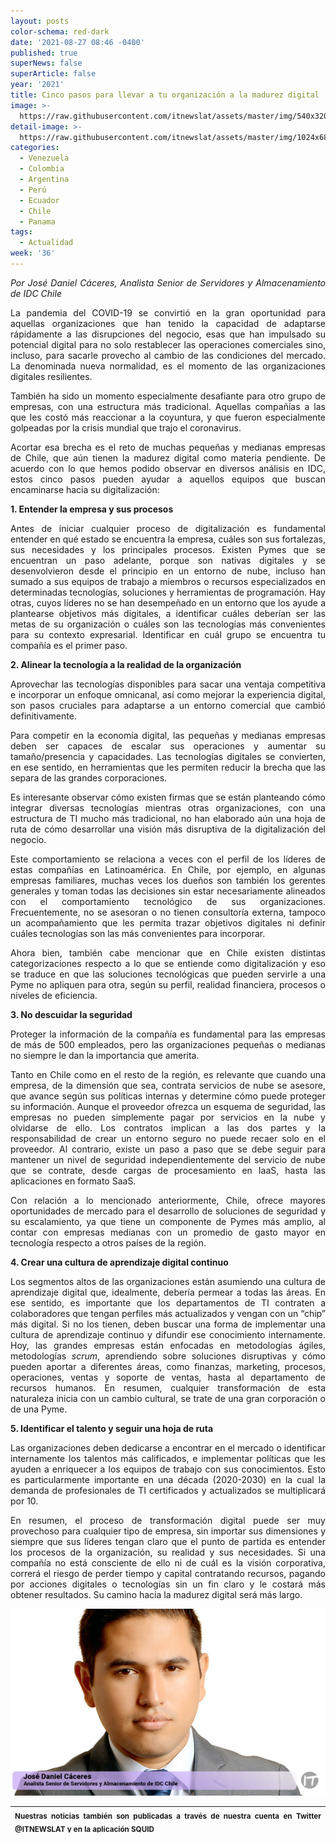```yaml
---
layout: posts
color-schema: red-dark
date: '2021-08-27 08:46 -0400'
published: true
superNews: false
superArticle: false
year: '2021'
title: Cinco pasos para llevar a tu organización a la madurez digital
image: >-
  https://raw.githubusercontent.com/itnewslat/assets/master/img/540x320/Jose-Daniel-Caceres-p.jpg
detail-image: >-
  https://raw.githubusercontent.com/itnewslat/assets/master/img/1024x680/Jose-Daniel-Caceres-g.jpg
categories:
  - Venezuela
  - Colombia
  - Argentina
  - Perú
  - Ecuador
  - Chile
  - Panama
tags:
  - Actualidad
week: '36'
---
```

<p style="text-align: justify;"><em>Por José Daniel Cáceres, Analista Senior de Servidores y Almacenamiento de IDC Chile</em></p>
<p style="text-align: justify;">La pandemia del COVID-19 se convirtió en la gran oportunidad para aquellas organizaciones que han tenido la capacidad de adaptarse rápidamente a las disrupciones del negocio, esas que han impulsado su potencial digital para no solo restablecer las operaciones comerciales sino, incluso, para sacarle provecho al cambio de las condiciones del mercado. La denominada nueva normalidad, es el momento de las organizaciones digitales resilientes.</p>
<p style="text-align: justify;">También ha sido un momento especialmente desafiante para otro grupo de empresas, con una estructura más tradicional. Aquellas compañías a las que les costó más reaccionar a la coyuntura, y que fueron especialmente golpeadas por la crisis mundial que trajo el coronavirus.</p>
<p style="text-align: justify;">Acortar esa brecha es el reto de muchas pequeñas y medianas empresas de Chile, que aún tienen la madurez digital como materia pendiente. De acuerdo con lo que hemos podido observar en diversos análisis en IDC, estos cinco pasos pueden ayudar a aquellos equipos que buscan encaminarse hacia su digitalización:</p>
<p style="text-align: justify;"><strong>1. Entender la empresa y sus procesos</strong></p>
<p style="text-align: justify;">Antes de iniciar cualquier proceso de digitalización es fundamental entender en qué estado se encuentra la empresa, cuáles son sus fortalezas, sus necesidades y los principales procesos. Existen Pymes que se encuentran un paso adelante, porque son nativas digitales y se desenvolvieron desde el principio en un entorno de nube, incluso han sumado a sus equipos de trabajo a miembros o recursos especializados en determinadas tecnologías, soluciones y herramientas de programación. Hay otras, cuyos líderes no se han desempeñado en un entorno que los ayude a plantearse objetivos más digitales, a identificar cuáles deberían ser las metas de su organización o cuáles son las tecnologías más convenientes para su contexto expresarial. Identificar en cuál grupo se encuentra tu compañía es el primer paso.</p>
<p style="text-align: justify;"><strong>2. Alinear la tecnología a la realidad de la organización</strong></p>
<p style="text-align: justify;">Aprovechar las tecnologías disponibles para sacar una ventaja competitiva e incorporar un enfoque omnicanal, así como mejorar la experiencia digital, son pasos cruciales para adaptarse a un entorno comercial que cambió definitivamente.</p>
<p style="text-align: justify;">Para competir en la economía digital, las pequeñas y medianas empresas deben ser capaces de escalar sus operaciones y aumentar su tamaño/presencia y capacidades. Las tecnologías digitales se convierten, en ese sentido, en herramientas que les permiten reducir la brecha que las separa de las grandes corporaciones.</p>
<p style="text-align: justify;">Es interesante observar cómo existen firmas que se están planteando cómo integrar diversas tecnologías mientras otras organizaciones, con una estructura de TI mucho más tradicional, no han elaborado aún una hoja de ruta de cómo desarrollar una visión más disruptiva de la digitalización del negocio.</p>
<p style="text-align: justify;">Este comportamiento se relaciona a veces con el perfil de los líderes de estas compañías en Latinoamérica. En Chile, por ejemplo, en algunas empresas familiares, muchas veces los dueños son también los gerentes generales y toman todas las decisiones sin estar necesariamente alineados con el comportamiento tecnológico de sus organizaciones. Frecuentemente, no se asesoran o no tienen consultoría externa, tampoco un acompañamiento que les permita trazar objetivos digitales ni definir cuáles tecnologías son las más convenientes para incorporar.</p>
<p style="text-align: justify;">Ahora bien, también cabe mencionar que en Chile existen distintas categorizaciones respecto a lo que se entiende como digitalización y eso se traduce en que las soluciones tecnológicas que pueden servirle a una Pyme no apliquen para otra, según su perfil, realidad financiera, procesos o niveles de eficiencia.</p>
<p style="text-align: justify;"><strong>3. No descuidar la seguridad</strong></p>
<p style="text-align: justify;">Proteger la información de la compañía es fundamental para las empresas de más de 500 empleados, pero las organizaciones pequeñas o medianas no siempre le dan la importancia que amerita.</p>
<p style="text-align: justify;">Tanto en Chile como en el resto de la región, es relevante que cuando una empresa, de la dimensión que sea, contrata servicios de nube se asesore, que avance según sus políticas internas y determine cómo puede proteger su información. Aunque el proveedor ofrezca un esquema de seguridad, las empresas no pueden simplemente pagar por servicios en la nube y olvidarse de ello. Los contratos implican a las dos partes y la responsabilidad de crear un entorno seguro no puede recaer solo en el proveedor. Al contrario, existe un paso a paso que se debe seguir para mantener un nivel de seguridad independientemente del servicio de nube que se contrate, desde cargas de procesamiento en IaaS, hasta las aplicaciones en formato SaaS.</p>
<p style="text-align: justify;">Con relación a lo mencionado anteriormente, Chile, ofrece mayores oportunidades de mercado para el desarrollo de soluciones de seguridad y su escalamiento, ya que tiene un componente de Pymes más amplio, al contar con empresas medianas con un promedio de gasto mayor en tecnología respecto a otros países de la región.</p>
<p style="text-align: justify;"><strong>4. Crear una cultura de aprendizaje digital continuo</strong></p>
<p style="text-align: justify;">Los segmentos altos de las organizaciones están asumiendo una cultura de aprendizaje digital que, idealmente, debería permear a todas las áreas. En ese sentido, es importante que los departamentos de TI contraten a colaboradores que tengan perfiles más actualizados y vengan con un “chip” más digital. Si no los tienen, deben buscar una forma de implementar una cultura de aprendizaje continuo y difundir ese conocimiento internamente. Hoy, las grandes empresas están enfocadas en metodologías ágiles, metodologías <em>scrum</em>, aprendiendo sobre soluciones disruptivas y cómo pueden aportar a diferentes áreas, como finanzas, marketing, procesos, operaciones, ventas y soporte de ventas, hasta al departamento de recursos humanos. En resumen, cualquier transformación de esta naturaleza inicia con un cambio cultural, se trate de una gran corporación o de una Pyme.</p>
<p style="text-align: justify;"><strong>5. Identificar el talento y seguir una hoja de ruta</strong></p>
<p style="text-align: justify;">Las organizaciones deben dedicarse a encontrar en el mercado o identificar internamente los talentos más calificados, e implementar políticas que les ayuden a enriquecer a los equipos de trabajo con sus conocimientos. Esto es particularmente importante en una década (2020-2030) en la cual la demanda de profesionales de TI certificados y actualizados se multiplicará por 10.</p>
<p style="text-align: justify;">En resumen, el proceso de transformación digital puede ser muy provechoso para cualquier tipo de empresa, sin importar sus dimensiones y siempre que sus líderes tengan claro que el punto de partida es entender los procesos de la organización, su realidad y sus necesidades. Si una compañía no está consciente de ello ni de cuál es la visión corporativa, correrá el riesgo de perder tiempo y capital contratando recursos, pagando por acciones digitales o tecnologías sin un fin claro y le costará más obtener resultados. Su camino hacia la madurez digital será más largo.</p>

![](https://raw.githubusercontent.com/itnewslat/assets/master/img/540x320/Jose-Daniel-Caceres-p.jpg)

<table style="height: 42px;" width="569">
<tbody>
<tr>
<td style="text-align: justify;"><sub><strong>Nuestras noticias también son publicadas a través de nuestra cuenta en Twitter <a href="https://twitter.com/itnewslat?lang=es">@ITNEWSLAT</a> y en la aplicación <a href="https://squidapp.co/en/">SQUID</a></strong></sub></td>
</tr>
</tbody>
</table>
